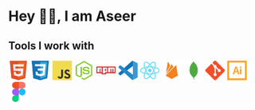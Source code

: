# Hey 🙋‍♂️, I am Aseer 
## Tools I work with


<img src="https://github.com/devicons/devicon/blob/master/icons/html5/html5-original.svg" width="40" /> <img src="https://github.com/devicons/devicon/blob/master/icons/css3/css3-original.svg" width="40" />
<img src="https://github.com/devicons/devicon/blob/master/icons/javascript/javascript-original.svg" width="40" /> 
<img src="https://github.com/devicons/devicon/blob/master/icons/nodejs/nodejs-original.svg" width="40" />
<img src="https://github.com/devicons/devicon/blob/master/icons/npm/npm-original-wordmark.svg" width="40" /> <img src="https://github.com/devicons/devicon/blob/master/icons/vscode/vscode-original.svg" width="40" />
<img src="https://github.com/devicons/devicon/blob/master/icons/react/react-original.svg" width="40" />
<img src="https://github.com/devicons/devicon/blob/master/icons/firebase/firebase-plain.svg" width="40" />
<img src="https://github.com/devicons/devicon/blob/master/icons/mongodb/mongodb-plain.svg" width="40" />
<img src="https://github.com/devicons/devicon/blob/master/icons/git/git-plain.svg" width="40" />
<img src="https://github.com/devicons/devicon/blob/master/icons/illustrator/illustrator-line.svg" width="40" />
<img src="https://github.com/devicons/devicon/blob/master/icons/figma/figma-original.svg" width="40" />




